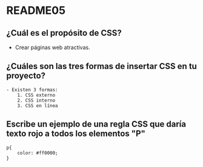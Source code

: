 # README05

## ¿Cuál es el propósito de CSS?
+ Crear páginas web atractivas.

## ¿Cuáles son las tres formas de insertar CSS en tu proyecto?
    
    - Existen 3 formas:
        1. CSS externo
        2. CSS interno
        3. CSS en línea

## Escribe un ejemplo de una regla CSS que daría texto rojo a todos los elementos "P"

    p{
        color: #ff0000;
    }
